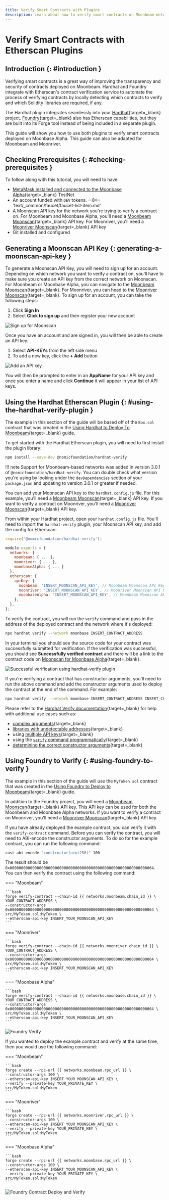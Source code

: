 ```yaml
---
title: Verify Smart Contracts with Plugins
description: Learn about how to verify smart contracts on Moonbeam networks using the Etherscan plugins made available by Hardhat and Foundry.
---
```


# Verify Smart Contracts with Etherscan Plugins

## Introduction {: #introduction }

Verifying smart contracts is a great way of improving the transparency and security of contracts deployed on Moonbeam. Hardhat and Foundry integrate with Etherscan's contract verification service to automate the process of verifying contracts by locally detecting which contracts to verify and which Solidity libraries are required, if any.

The Hardhat plugin integrates seamlessly into your [Hardhat](https://hardhat.org/){target=\_blank} project. [Foundry](https://github.com/foundry-rs/foundry){target=\_blank} also has Etherscan capabilities, but they are built into its Forge tool instead of being included in a separate plugin.

This guide will show you how to use both plugins to verify smart contracts deployed on Moonbase Alpha. This guide can also be adapted for Moonbeam and Moonriver.

## Checking Prerequisites {: #checking-prerequisites }

To follow along with this tutorial, you will need to have:

- [MetaMask installed and connected to the Moonbase Alpha](/tokens/connect/metamask/){target=\_blank} TestNet
- An account funded with `DEV` tokens.
 --8<-- 'text/_common/faucet/faucet-list-item.md'
- A Moonscan API key for the network you're trying to verify a contract on. For Moonbeam and Moonbase Alpha, you'll need a [Moonbeam Moonscan](https://moonscan.io/){target=\_blank} API key. For Moonriver, you'll need a [Moonriver Moonscan](https://moonriver.moonscan.io/){target=\_blank} API key
- Git installed and configured

## Generating a Moonscan API Key {: generating-a-moonscan-api-key }

To generate a Moonscan API Key, you will need to sign up for an account. Depending on which network you want to verify a contract on, you'll have to make sure you create an API key from the correct network on Moonscan. For Moonbeam or Moonbase Alpha, you can navigate to the [Moonbeam Moonscan](https://moonscan.io/){target=\_blank}. For Moonriver, you can head to the [Moonriver Moonscan](https://moonriver.moonscan.io/){target=\_blank}. To sign up for an account, you can take the following steps:

1. Click **Sign In**
2. Select **Click to sign up** and then register your new account

![Sign up for Moonscan](/images/builders/build/eth-api/verify-contracts/etherscan-plugins/plugins-1.webp)

Once you have an account and are signed in, you will then be able to create an API key.

1. Select **API-KEYs** from the left side menu
2. To add a new key, click the **+ Add** button

![Add an API key](/images/builders/build/eth-api/verify-contracts/etherscan-plugins/plugins-2.webp)

You will then be prompted to enter in an **AppName** for your API key and once you enter a name and click **Continue** it will appear in your list of API keys.

## Using the Hardhat Etherscan Plugin {: #using-the-hardhat-verify-plugin }

The example in this section of the guide will be based off of the `Box.sol` contract that was created in the [Using Hardhat to Deploy To Moonbeam](/builders/build/eth-api/dev-env/hardhat/){target=\_blank} guide.

To get started with the Hardhat Etherscan plugin, you will need to first install the plugin library:

```bash
npm install --save-dev @nomicfoundation/hardhat-verify
```

!!! note
    Support for Moonbeam-based networks was added in version 3.0.1 of `@nomicfoundation/hardhat-verify`. You can double check what version you're using by looking under the `devDependencies` section of your `package.json` and updating to version 3.0.1 or greater if needed.

You can add your Moonscan API key to the `hardhat.config.js` file. For this example, you'll need a [Moonbeam Moonscan](https://moonscan.io/){target=\_blank} API key. If you want to verify a contract on Moonriver, you'll need a [Moonriver Moonscan](https://moonriver.moonscan.io/){target=\_blank} API key.

From within your Hardhat project, open your `hardhat.config.js` file. You'll need to import the `hardhat-verify` plugin, your Moonscan API key, and add the config for Etherscan:

```js
require('@nomicfoundation/hardhat-verify');

module.exports = {
  networks: {
    moonbeam: { ... },
    moonriver: { ... },
    moonbaseAlpha: { ... }
  },
  etherscan: {
    apiKey: {
      moonbeam: 'INSERT_MOONSCAN_API_KEY', // Moonbeam Moonscan API Key
      moonriver: 'INSERT_MOONSCAN_API_KEY', // Moonriver Moonscan API Key
      moonbaseAlpha: 'INSERT_MOONSCAN_API_KEY', // Moonbeam Moonscan API Key    
    },
  },
};
```

To verify the contract, you will run the `verify` command and pass in the address of the deployed contract and the network where it's deployed:

```bash
npx hardhat verify --network moonbase INSERT_CONTRACT_ADDRESS
```

In your terminal you should see the source code for your contract was successfully submitted for verification. If the verification was successful, you should see **Successfully verified contract** and there will be a link to the contract code on [Moonscan for Moonbase Alpha](https://moonbase.moonscan.io/){target=\_blank}.

![Successful verification using hardhat-verify plugin](/images/builders/build/eth-api/verify-contracts/etherscan-plugins/plugins-3.webp)

If you're verifying a contract that has constructor arguments, you'll need to run the above command and add the constructor arguments used to deploy the contract at the end of the command. For example:

```bash
npx hardhat verify --network moonbase INSERT_CONTRACT_ADDRESS INSERT_CONSTRUCTOR_ARGS
```

Please refer to the [Hardhat Verify documentation](https://hardhat.org/hardhat-runner/plugins/nomicfoundation-hardhat-verify){target=\_blank} for help with additional use cases such as:

- [complex arguments](https://hardhat.org/hardhat-runner/plugins/nomicfoundation-hardhat-verify#complex-arguments){target=\_blank}
- [libraries with undetectable addresses](https://hardhat.org/hardhat-runner/plugins/nomicfoundation-hardhat-verify#libraries-with-undetectable-addresses){target=\_blank}
- using [multiple API keys](https://hardhat.org/hardhat-runner/plugins/nomicfoundation-hardhat-verify#multiple-api-keys-and-alternative-block-explorers){target=\_blank}
- using the [`verify` command programmatically](https://hardhat.org/hardhat-runner/plugins/nomicfoundation-hardhat-verify#using-programmatically){target=\_blank}
- [determining the correct constructor arguments](https://info.etherscan.com/determine-correct-constructor-argument-during-source-code-verification-on-etherscan/){target=\_blank}

## Using Foundry to Verify {: #using-foundry-to-verify }

The example in this section of the guide will use the `MyToken.sol` contract that was created in the [Using Foundry to Deploy to Moonbeam](/builders/build/eth-api/dev-env/foundry/){target=\_blank} guide.

In addition to the Foundry project, you will need a [Moonbeam Moonscan](https://moonscan.io/){target=\_blank} API key. This API key can be used for both the Moonbeam and Moonbase Alpha networks. If you want to verify a contract on Moonriver, you'll need a [Moonriver Moonscan](https://moonriver.moonscan.io/){target=\_blank} API key.

If you have already deployed the example contract, you can verify it with the `verify-contract` command. Before you can verify the contract, you will need to ABI-encode the constructor arguments. To do so for the example contract, you can run the following command:

```bash
cast abi-encode "constructor(uint256)" 100
```

The result should be `0x0000000000000000000000000000000000000000000000000000000000000064`. You can then verify the contract using the following command:

=== "Moonbeam"

    ```bash
    forge verify-contract --chain-id {{ networks.moonbeam.chain_id }} \
    YOUR_CONTRACT_ADDRESS \
    --constructor-args 0x0000000000000000000000000000000000000000000000000000000000000064 \
    src/MyToken.sol:MyToken \
    --etherscan-api-key INSERT_YOUR_MOONSCAN_API_KEY
    ```

=== "Moonriver"

    ```bash
    forge verify-contract --chain-id {{ networks.moonriver.chain_id }} \
    YOUR_CONTRACT_ADDRESS \
    --constructor-args 0x0000000000000000000000000000000000000000000000000000000000000064 \
    src/MyToken.sol:MyToken \
    --etherscan-api-key INSERT_YOUR_MOONSCAN_API_KEY
    ```

=== "Moonbase Alpha"

    ```bash
    forge verify-contract --chain-id {{ networks.moonbase.chain_id }} \
    YOUR_CONTRACT_ADDRESS \
    --constructor-args 0x0000000000000000000000000000000000000000000000000000000000000064 \
    src/MyToken.sol:MyToken \
    --etherscan-api-key INSERT_YOUR_MOONSCAN_API_KEY
    ```

![Foundry Verify](/images/builders/build/eth-api/verify-contracts/etherscan-plugins/plugins-4.webp)

If you wanted to deploy the example contract and verify at the same time, then you would use the following command:

=== "Moonbeam"

    ```bash
    forge create --rpc-url {{ networks.moonbeam.rpc_url }} \
    --constructor-args 100 \
    --etherscan-api-key INSERT_YOUR_MOONSCAN_API_KEY \
    --verify --private-key YOUR_PRIVATE_KEY \
    src/MyToken.sol:MyToken
    ```

=== "Moonriver"

    ```bash
    forge create --rpc-url {{ networks.moonriver.rpc_url }} \
    --constructor-args 100 \
    --etherscan-api-key INSERT_YOUR_MOONSCAN_API_KEY \
    --verify --private-key YOUR_PRIVATE_KEY \
    src/MyToken.sol:MyToken
    ```

=== "Moonbase Alpha"

    ```bash
    forge create --rpc-url {{ networks.moonbase.rpc_url }} \
    --constructor-args 100 \
    --etherscan-api-key INSERT_YOUR_MOONSCAN_API_KEY \
    --verify --private-key YOUR_PRIVATE_KEY \
    src/MyToken.sol:MyToken
    ```

![Foundry Contract Deploy and Verify](/images/builders/build/eth-api/verify-contracts/etherscan-plugins/plugins-5.webp)

